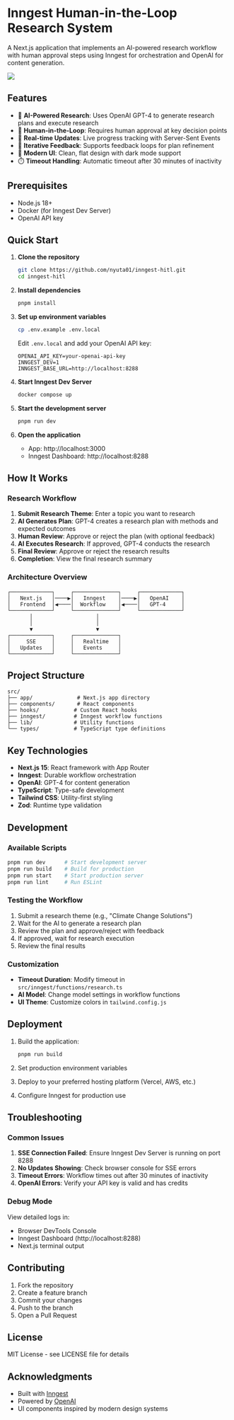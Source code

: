 # Inngest Human-in-the-Loop Research System

A Next.js application that implements an AI-powered research workflow with human approval steps using Inngest for orchestration and OpenAI for content generation.

![](./assets/output.gif)

## Features

- 🤖 **AI-Powered Research**: Uses OpenAI GPT-4 to generate research plans and execute research
- 👥 **Human-in-the-Loop**: Requires human approval at key decision points
- 🔄 **Real-time Updates**: Live progress tracking with Server-Sent Events
- 🎯 **Iterative Feedback**: Supports feedback loops for plan refinement
- 🎨 **Modern UI**: Clean, flat design with dark mode support
- ⏱️ **Timeout Handling**: Automatic timeout after 30 minutes of inactivity

## Prerequisites

- Node.js 18+ 
- Docker (for Inngest Dev Server)
- OpenAI API key

## Quick Start

1. **Clone the repository**
   ```bash
   git clone https://github.com/nyuta01/inngest-hitl.git
   cd inngest-hitl
   ```

2. **Install dependencies**
   ```bash
   pnpm install
   ```

3. **Set up environment variables**
   ```bash
   cp .env.example .env.local
   ```
   Edit `.env.local` and add your OpenAI API key:
   ```
   OPENAI_API_KEY=your-openai-api-key
   INNGEST_DEV=1
   INNGEST_BASE_URL=http://localhost:8288
   ```

4. **Start Inngest Dev Server**
   ```bash
   docker compose up
   ```

5. **Start the development server**
   ```bash
   pnpm run dev
   ```

6. **Open the application**
   - App: http://localhost:3000
   - Inngest Dashboard: http://localhost:8288

## How It Works

### Research Workflow

1. **Submit Research Theme**: Enter a topic you want to research
2. **AI Generates Plan**: GPT-4 creates a research plan with methods and expected outcomes
3. **Human Review**: Approve or reject the plan (with optional feedback)
4. **AI Executes Research**: If approved, GPT-4 conducts the research
5. **Final Review**: Approve or reject the research results
6. **Completion**: View the final research summary

### Architecture Overview

```
┌─────────────┐     ┌──────────────┐     ┌─────────────┐
│   Next.js   │────▶│   Inngest    │────▶│   OpenAI    │
│   Frontend  │◀────│  Workflow    │◀────│   GPT-4     │
└─────────────┘     └──────────────┘     └─────────────┘
       │                    │
       │                    │
       ▼                    ▼
┌─────────────┐     ┌──────────────┐
│     SSE     │     │   Realtime   │
│   Updates   │     │   Events     │
└─────────────┘     └──────────────┘
```

## Project Structure

```
src/
├── app/              # Next.js app directory
├── components/       # React components
├── hooks/           # Custom React hooks
├── inngest/         # Inngest workflow functions
├── lib/             # Utility functions
└── types/           # TypeScript type definitions
```

## Key Technologies

- **Next.js 15**: React framework with App Router
- **Inngest**: Durable workflow orchestration
- **OpenAI**: GPT-4 for content generation
- **TypeScript**: Type-safe development
- **Tailwind CSS**: Utility-first styling
- **Zod**: Runtime type validation

## Development

### Available Scripts

```bash
pnpm run dev      # Start development server
pnpm run build    # Build for production
pnpm run start    # Start production server
pnpm run lint     # Run ESLint
```

### Testing the Workflow

1. Submit a research theme (e.g., "Climate Change Solutions")
2. Wait for the AI to generate a research plan
3. Review the plan and approve/reject with feedback
4. If approved, wait for research execution
5. Review the final results

### Customization

- **Timeout Duration**: Modify timeout in `src/inngest/functions/research.ts`
- **AI Model**: Change model settings in workflow functions
- **UI Theme**: Customize colors in `tailwind.config.js`

## Deployment

1. Build the application:
   ```bash
   pnpm run build
   ```

2. Set production environment variables

3. Deploy to your preferred hosting platform (Vercel, AWS, etc.)

4. Configure Inngest for production use

## Troubleshooting

### Common Issues

1. **SSE Connection Failed**: Ensure Inngest Dev Server is running on port 8288
2. **No Updates Showing**: Check browser console for SSE errors
3. **Timeout Errors**: Workflow times out after 30 minutes of inactivity
4. **OpenAI Errors**: Verify your API key is valid and has credits

### Debug Mode

View detailed logs in:
- Browser DevTools Console
- Inngest Dashboard (http://localhost:8288)
- Next.js terminal output

## Contributing

1. Fork the repository
2. Create a feature branch
3. Commit your changes
4. Push to the branch
5. Open a Pull Request

## License

MIT License - see LICENSE file for details

## Acknowledgments

- Built with [Inngest](https://www.inngest.com/)
- Powered by [OpenAI](https://openai.com/)
- UI components inspired by modern design systems